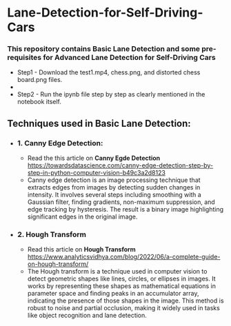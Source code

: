 # Lane-Detection-for-Self-Driving-Cars

### This repository contains Basic Lane Detection and some pre-requisites for Advanced Lane Detection for Self-Driving Cars

- Step1 - Download the test1.mp4, chess.png, and distorted chess board.png files.
- 
- Step2 - Run the ipynb file step by step as clearly mentioned in the notebook itself.

## Techniques used in Basic Lane Detection:

- ### 1. Canny Edge Detection:
  - Read the this article on **Canny Egde Detection** https://towardsdatascience.com/canny-edge-detection-step-by-step-in-python-computer-vision-b49c3a2d8123
  - Canny edge detection is an image processing technique that extracts edges from images by detecting sudden changes in intensity. It involves several steps including smoothing with a Gaussian filter, finding gradients, non-maximum suppression, and edge tracking by hysteresis. The result is a binary image highlighting significant edges in the original image.

- ### 2. Hough Transform
  - Read this article on **Hough Transform** https://www.analyticsvidhya.com/blog/2022/06/a-complete-guide-on-hough-transform/
  - The Hough transform is a technique used in computer vision to detect geometric shapes like lines, circles, or ellipses in images. It works by representing these shapes as mathematical equations in parameter space and finding peaks in an accumulator array, indicating the presence of those shapes in the image. This method is robust to noise and partial occlusion, making it widely used in tasks like object recognition and lane detection.

  
